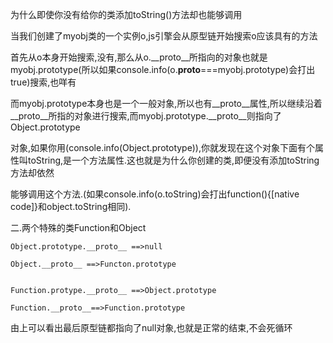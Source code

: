 为什么即使你没有给你的类添加toString()方法却也能够调用

当我们创建了myobj类的一个实例o,js引擎会从原型链开始搜索o应该具有的方法

首先从o本身开始搜索,没有,那么从o.__proto__所指向的对象也就是myobj.prototype(所以如果console.info(o.__proto__===myobj.prototype)会打出true)搜索,也咩有

而myobj.prototype本身也是一个一般对象,所以也有__proto__属性,所以继续沿着__proto__所指的对象进行搜索,而myobj.prototype.__proto__则指向了Object.prototype

对象,如果你用(console.info(Object.prototype)),你就发现在这个对象下面有个属性叫toString,是一个方法属性.这也就是为什么你创建的类,即便没有添加toString方法却依然

能够调用这个方法.(如果console.info(o.toString)会打出function(){[native code]}和object.toString相同).



二.两个特殊的类Function和Object
```
Object.prototype.__proto__ ==>null

Object.__proto__ ==>Functon.prototype


Function.protype.__proto__ ==>Object.prototype

Function.__proto__==>Function.prototype
```
由上可以看出最后原型链都指向了null对象,也就是正常的结束,不会死循环


